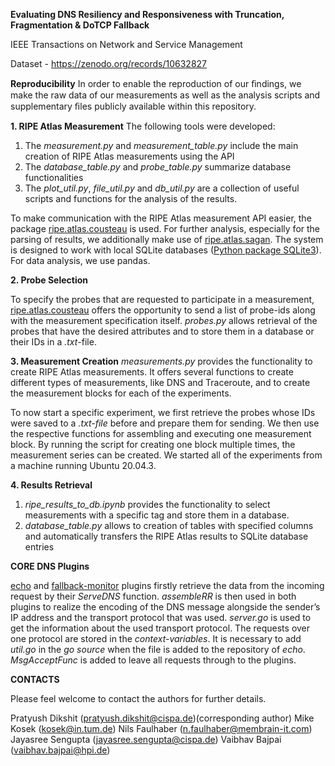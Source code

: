 **Evaluating DNS Resiliency and Responsiveness with Truncation, Fragmentation & DoTCP Fallback**

IEEE Transactions on Network and Service Management

Dataset - https://zenodo.org/records/10632827

**Reproducibility**
In order to enable the reproduction of our ﬁndings, we make the raw data of our measurements as well as the analysis scripts and supplementary ﬁles publicly available within this repository.

**1. RIPE Atlas Measurement**
The following tools were developed:

1. The _measurement.py_ and _measurement_table.py_ include the main creation of RIPE Atlas measurements using the API
2. The _database_table.py_ and _probe_table.py_ summarize database functionalities
3. The _plot_util.py_, _file_util.py_ and _db_util.py_ are a collection of useful scripts and functions for the analysis of the results.

To make communication with the RIPE Atlas measurement API easier, the package [ripe.atlas.cousteau](https://github.com/RIPE-NCC/ripe-atlas-cousteau) is used. For further analysis, especially for the parsing of results, we additionally make use of [ripe.atlas.sagan](https://github.com/RIPE-NCC/ripe-atlas-sagan). The system is designed to work with local SQLite databases ([Python package SQLite3](https://docs.python.org/3/library/sqlite3.html)). For data analysis, we use pandas.

**2. Probe Selection**

To specify the probes that are requested to participate in a measurement, [ripe.atlas.cousteau](https://github.com/RIPE-NCC/ripe-atlas-cousteau) offers the opportunity to send a list of probe-ids along with the measurement specification itself. _probes.py_ allows retrieval of the probes that have the desired attributes and to store them in a database or their IDs in a _.txt_-file.

**3. Measurement Creation**
_measurements.py_ provides the functionality to create RIPE Atlas measurements. It offers several functions to create different types of measurements, like DNS and Traceroute, and to create the measurement blocks for each of the experiments.

To now start a specific experiment, we first retrieve the probes whose IDs were saved to a _.txt-file_ before and prepare them for sending. We then use the respective functions for assembling and executing one measurement block. By running the script for creating one block multiple times, the measurement series can be created. We started all of the experiments from a machine running Ubuntu 20.04.3.

**4. Results Retrieval**

1. _ripe_results_to_db.ipynb_ provides the functionality to select measurements with a specific tag and store them in a database.
2. _database_table.py_ allows to creation of tables with specified columns and automatically transfers the RIPE Atlas results to SQLite database entries

**CORE DNS Plugins**

[echo](https://github.com/nilsfaulhaber/echo-plugin-for-coredns) and [fallback-monitor](https://github.com/nilsfaulhaber/fallbackmonitor-plugin-for-coredns) plugins firstly retrieve the data from the incoming request by their _ServeDNS_ function. _assembleRR_ is then used in both plugins to realize the encoding of the DNS message alongside the sender’s IP address and the transport protocol that was used. _server.go_ is used to get the information about the used transport protocol. The requests over one protocol are stored in the _context-variables_. It is necessary to add _util.go_ in the _go source_ when the file is added to the repository of _echo_. _MsgAcceptFunc_ is added to leave all requests through to the plugins.

**CONTACTS**

Please feel welcome to contact the authors for further details.

Pratyush Dikshit (pratyush.dikshit@cispa.de)(corresponding author)
Mike Kosek (kosek@in.tum.de)
Nils Faulhaber (n.faulhaber@membrain-it.com)
Jayasree Sengupta (jayasree.sengupta@cispa.de)
Vaibhav Bajpai (vaibhav.bajpai@hpi.de)

